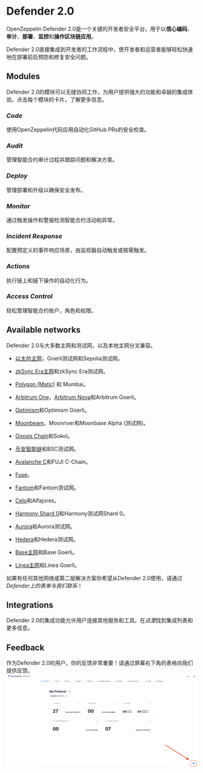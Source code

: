 # Defender 2.0
OpenZeppelin Defender 2.0是一个关键的开发者安全平台，用于以**信心编码**、**审计**、**部署**、**监控**和**操作区块链应用**。

Defender 2.0直接集成到开发者的工作流程中，使开发者和运营者能够轻松快速地在部署前后预防和修复安全问题。

## Modules
Defender 2.0的模块可以无缝协同工作，为用户提供强大的功能和卓越的集成体验。点击每个模块的卡片，了解更多信息。

### *Code*
使用OpenZeppelin代码应用自动化GitHub PRs的安全检查。

### *Audit*
管理智能合约审计过程并跟踪问题和解决方案。

### *Deploy*
管理部署和升级以确保安全发布。

### *Monitor*
通过触发操作和警报检测智能合约活动和异常。

### *Incident Response*
配置预定义的事件响应场景，由监视器自动触发或按需触发。

### *Actions*
执行链上和链下操作的自动化行为。

### *Access Control*
轻松管理智能合约账户，角色和权限。

## Available networks
Defender 2.0与大多数主网和测试网，以及本地主网分叉兼容。

* [以太坊主网](https://ethereum.org/en/)，Goerli测试网和Sepolia测试网。

* [zkSync Era主网](https://zksync.io/)和zkSync Era测试网。

* [Polygon (Matic)](https://www.polygon.technology/) 和 Mumbai。

* [Arbitrum One](https://arbitrum.io/)，[Arbitrum Nova](https://nova.arbitrum.io/)和Arbitrum Goerli。

* [Optimism](https://optimism.io/)和Optimism Goerli。

* [Moonbeam](https://moonbeam.network/)，Moonriver和Moonbase Alpha (测试网)。

* [Gnosis Chain](https://www.gnosis.io/)和Sokol。

* [币安智能链](https://docs.binance.org/smart-chain/guides/bsc-intro.html)和BSC测试网。

* [Avalanche C](https://docs.avax.network/learn/platform-overview#contract-chain-c-chain)和FUJI C-Chain。

* [Fuse](https://fuse.io/)。

* [Fantom](https://fantom.foundation/what-is-fantom-opera/)和Fantom测试网。

* [Celo](https://celo.org/)和Alfajores。

* [Harmony Shard 0](https://www.harmony.one/)和Harmony测试网Shard 0。

* [Aurora](https://aurora.dev/)和Aurora测试网。

* [Hedera](https://hedera.com/)和Hedera测试网。

* [Base主网](https://base.org/)和Base Goerli。

* [Linea主网](https://linea.build/)和Linea Goerli。

如果有任何其他网络或第二层解决方案你希望从Defender 2.0使用，请通过*Defender上的表单与我们联系*！

## Integrations
Defender 2.0的集成功能允许用户连接其他服务和工具。在*这里*找到集成列表和更多信息。

## Feedback
作为Defender 2.0的用户，你的反馈非常重要！请通过屏幕右下角的表格向我们提供反馈。
![feedback-button.png](img/feedback-button.png)